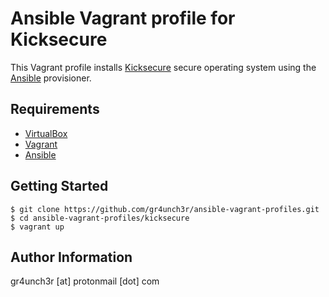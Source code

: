 # Ansible Vagrant profile for Kicksecure

This Vagrant profile installs [Kicksecure](https://www.kicksecure.com/) secure operating system using the [Ansible](https://www.ansible.com/) provisioner. 

## Requirements

- [VirtualBox](https://www.virtualbox.org/wiki/Downloads)
- [Vagrant](https://www.vagrantup.com/downloads.html)
- [Ansible](http://docs.ansible.com/ansible/latest/intro_installation.html)

## Getting Started

```
$ git clone https://github.com/gr4unch3r/ansible-vagrant-profiles.git
$ cd ansible-vagrant-profiles/kicksecure
$ vagrant up
```

## Author Information

gr4unch3r [at] protonmail [dot] com
